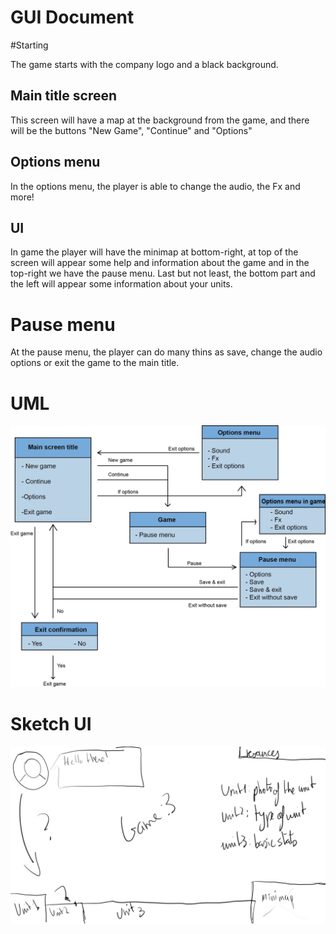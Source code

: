 # GUI Document

#Starting

The game starts with the company logo and a black background.

## Main title screen

This screen will have a map at the background from the game, and there will be the buttons "New Game", "Continue" and "Options"

## Options menu

In the options menu, the player is able to change the audio, the Fx and more!

## UI

In game the player will have the minimap at bottom-right, at top of the screen will appear some help and information about the game and in the top-right we have the pause menu.
Last but not least, the bottom part and the left will appear some information about your units.

# Pause menu

At the pause menu, the player can do many thins as save, change the audio options or exit the game to the main title.

# UML

![](https://github.com/LordUnicorn31/Kujo-Studios/blob/master/Docs/Design/UML_Menus.png)

# Sketch UI

![](https://github.com/LordUnicorn31/Kujo-Studios/blob/master/Docs/Design/U1%20unit.jpg)
